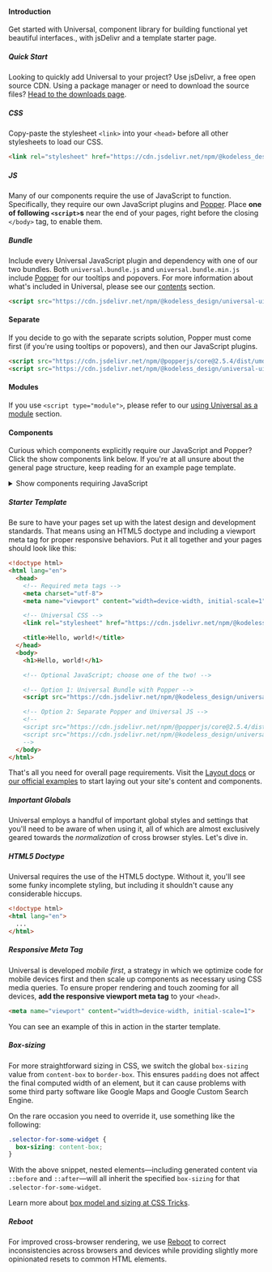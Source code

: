 #### Introduction

Get started with Universal, component library for building functional yet beautiful interfaces., with jsDelivr and a template starter page.

##### Quick Start

Looking to quickly add Universal to your project? Use jsDelivr, a free open source CDN. Using a package manager or need to download the source files? [Head to the downloads page](#/docs/getting-started/download.md).

##### CSS

Copy-paste the stylesheet `<link>` into your `<head>` before all other stylesheets to load our CSS.

```html
<link rel="stylesheet" href="https://cdn.jsdelivr.net/npm/@kodeless_design/universal-ui@1.0.0/dist/css/universal.min.css" integrity="sha256-I35SFWi2Whrdv6cvobUfnr03rOlhp4Irtn4ax2uCiyc=" crossorigin="anonymous">
```

##### JS

Many of our components require the use of JavaScript to function. Specifically, they require our own JavaScript plugins and [Popper](https://popper.js.org/). Place **one of following `<script>`s** near the end of your pages, right before the closing `</body>` tag, to enable them.

##### Bundle

Include every Universal JavaScript plugin and dependency with one of our two bundles. Both `universal.bundle.js` and `universal.bundle.min.js` include [Popper](https://popper.js.org/) for our tooltips and popovers. For more information about what's included in Universal, please see our [contents](#/docs/getting-started/contents.md) section.

```html
<script src="https://cdn.jsdelivr.net/npm/@kodeless_design/universal-ui@1.0.0/dist/js/universal.bundle.min.js" integrity="sha256-iCwB5Cy+DWEFe50EhYwPF3HB9+T3exENnVYBYZ0IA2M=" crossorigin="anonymous"></script>
```

#### Separate

If you decide to go with the separate scripts solution, Popper must come first (if you're using tooltips or popovers), and then our JavaScript plugins.

```html
<script src="https://cdn.jsdelivr.net/npm/@popperjs/core@2.5.4/dist/umd/popper.min.js" integrity="sha384-q2kxQ16AaE6UbzuKqyBE9/u/KzioAlnx2maXQHiDX9d4/zp8Ok3f+M7DPm+Ib6IU" crossorigin="anonymous"></script>
<script src="https://cdn.jsdelivr.net/npm/@kodeless_design/universal-ui@1.0.0/dist/js/universal.min.js" integrity="sha256-d+j1JZHnieT7jCg89yE0eUHlM7XnSjVTrW53QfpkH2g=" crossorigin="anonymous"></script>
```

#### Modules

If you use `<script type="module">`, please refer to our [using Universal as a module](#/docs/getting-started/javascript.md) section.

#### Components

Curious which components explicitly require our JavaScript and Popper? Click the show components link below. If you're at all unsure about the general page structure, keep reading for an example page template.

<details>
<summary class="text-primary mb-3">Show components requiring JavaScript</summary>
  <ul>
    <li>Alerts for dismissing</li>
    <li>Buttons for toggling states and checkbox/radio functionality</li>
    <li>Carousel for all slide behaviors, controls, and indicators</li>
    <li>Collapse for toggling visibility of content</li>
    <li>Dropdowns for displaying and positioning <a href="https://popper.js.org">(also requires Popper)</a></li>
    <li>Modals for displaying, positioning, and scroll behavior</li>
    <li>Navbar for extending our Collapse plugin to implement responsive behavior</li>
    <li>Toasts for displaying and dismissing</li>
    <li>Tooltips and popovers for displaying and positioning <a href="https://popper.js.org/">(also requires Popper)</a></li>
    <li>Scrollspy for scroll behavior and navigation updates</li>
  </ul>
</details>

##### Starter Template

Be sure to have your pages set up with the latest design and development standards. That means using an HTML5 doctype and including a viewport meta tag for proper responsive behaviors. Put it all together and your pages should look like this:

```html
<!doctype html>
<html lang="en">
  <head>
    <!-- Required meta tags -->
    <meta charset="utf-8">
    <meta name="viewport" content="width=device-width, initial-scale=1">

    <!-- Universal CSS -->
    <link rel="stylesheet" href="https://cdn.jsdelivr.net/npm/@kodeless_design/universal-ui@1.0.0/dist/css/universal.min.css" integrity="sha256-I35SFWi2Whrdv6cvobUfnr03rOlhp4Irtn4ax2uCiyc=" crossorigin="anonymous">

    <title>Hello, world!</title>
  </head>
  <body>
    <h1>Hello, world!</h1>

    <!-- Optional JavaScript; choose one of the two! -->

    <!-- Option 1: Universal Bundle with Popper -->
    <script src="https://cdn.jsdelivr.net/npm/@kodeless_design/universal-ui@1.0.0/dist/js/universal.bundle.min.js" integrity="sha256-iCwB5Cy+DWEFe50EhYwPF3HB9+T3exENnVYBYZ0IA2M=" crossorigin="anonymous"></script>

    <!-- Option 2: Separate Popper and Universal JS -->
    <!--
    <script src="https://cdn.jsdelivr.net/npm/@popperjs/core@2.5.4/dist/umd/popper.min.js" integrity="sha384-q2kxQ16AaE6UbzuKqyBE9/u/KzioAlnx2maXQHiDX9d4/zp8Ok3f+M7DPm+Ib6IU"    crossorigin="anonymous"></script>
    <script src="https://cdn.jsdelivr.net/npm/@kodeless_design/universal-ui@1.0.0/dist/js/universal.min.js" integrity="sha256-d+j1JZHnieT7jCg89yE0eUHlM7XnSjVTrW53QfpkH2g=" crossorigin="anonymous"></script>
    -->
  </body>
</html>
```

That's all you need for overall page requirements. Visit the [Layout docs](#/docs/layout/grid.md) or [our official examples](#/docs/examples/index.md) to start laying out your site's content and components.

##### Important Globals

Universal employs a handful of important global styles and settings that you'll need to be aware of when using it, all of which are almost exclusively geared towards the *normalization* of cross browser styles. Let's dive in.

##### HTML5 Doctype

Universal requires the use of the HTML5 doctype. Without it, you'll see some funky incomplete styling, but including it shouldn't cause any considerable hiccups.

```html
<!doctype html>
<html lang="en">
  ...
</html>
```

##### Responsive Meta Tag

Universal is developed *mobile first*, a strategy in which we optimize code for mobile devices first and then scale up components as necessary using CSS media queries. To ensure proper rendering and touch zooming for all devices, **add the responsive viewport meta tag** to your `<head>`.

```html
<meta name="viewport" content="width=device-width, initial-scale=1">
```

You can see an example of this in action in the starter template.

##### Box-sizing

For more straightforward sizing in CSS, we switch the global `box-sizing` value from `content-box` to `border-box`. This ensures `padding` does not affect the final computed width of an element, but it can cause problems with some third party software like Google Maps and Google Custom Search Engine.

On the rare occasion you need to override it, use something like the following:

```css
.selector-for-some-widget {
  box-sizing: content-box;
}
```

With the above snippet, nested elements—including generated content via `::before` and `::after`—will all inherit the specified `box-sizing` for that `.selector-for-some-widget`.

Learn more about [box model and sizing at CSS Tricks](https://css-tricks.com/box-sizing/).

##### Reboot

For improved cross-browser rendering, we use [Reboot](#/docs/content/reboot.md) to correct inconsistencies across browsers and devices while providing slightly more opinionated resets to common HTML elements.